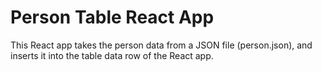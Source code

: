# Person Table React App

This React app takes the person data from a JSON file (person.json), and inserts it into the table data row of the React app.
